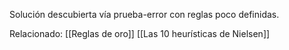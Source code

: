 Solución descubierta vía prueba-error con reglas poco definidas.

Relacionado:
[[Reglas de oro]]
[[Las 10 heurísticas de Nielsen]]
